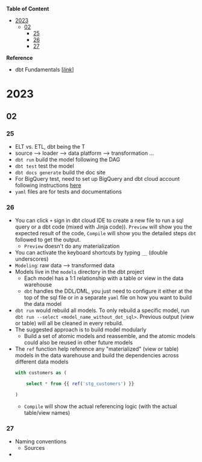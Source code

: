 
**Table of Content**
- [2023](#2023)
  - [02](#02)
    - [25](#25)
    - [26](#26)
    - [27](#27)

**Reference**
- dbt Fundamentals [[*link*]](https://courses.getdbt.com/courses/fundamentals)

# 2023

## 02

### 25
* ELT vs. ETL, dbt being the T
* source --> loader --> data platform --> transformation ...
* `dbt run` build the model following the DAG
* `dbt test` test the model
* `dbt docs generate` build the doc site
* For BigQuery test, need to set up BigQuery and dbt cloud account following instructions [here](https://docs.getdbt.com/docs/get-started/getting-started/getting-set-up/setting-up-bigquery)
* `yaml` files are for tests and documentations

### 26
* You can click `+` sign in dbt cloud IDE to create a new file to run a sql query or a dbt code (mixed with Jinja code)). `Preview` will show you the expected result of the code, `Compile` will show you the detailed steps `dbt` followed to get the output.
  * `Preview` doesn't do any materialization
* You can activate the keyboard shortcuts by typing `__` (double underscores)
* `Modeling`: raw data --> transformed data
* Models live in the `models` directory in the dbt project
  * Each model has a 1:1 relationship with a table or view in the data warehouse
  * `dbt` handles the DDL/DML, you just need to configure it either at the top of the sql file or in a separate `yaml` file on how you want to build the data model
* `dbt run` would rebuild all models. To only rebuild a specific model, run `dbt run --select <model_name_without_dot_sql>`. Previous output (view or table) will all be cleaned in every rebuild.
* The suggested approach is to build model modularly
  * Build a set of atomic models and reassemble, and the atomic models could also be reused in other future models
* The `ref` function help reference any "materialized" (view or table) models in the data warehouse and build the dependencies across different data models
    ```sql
    with customers as (

        select * from {{ ref('stg_customers') }}

    )
    ```
  * `Compile` will show the actual referencing logic (with the actual table/view names)

### 27
* Naming conventions
  * Sources
* 